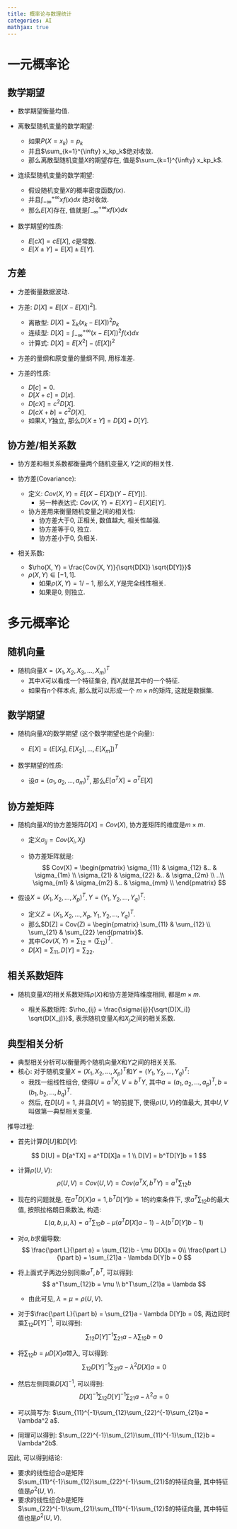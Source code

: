 ```yaml
---
title: 概率论与数理统计
categories: AI
mathjax: true
---
```




# 一元概率论



## 数学期望

* 数学期望衡量均值.

* 离散型随机变量的数学期望:
  * 如果$P(X = x_k) = p_k$
  * 并且$\sum_{k=1}^{\infty} x_kp_k$绝对收敛.
  * 那么离散型随机变量$X$的期望存在,   值是$\sum_{k=1}^{\infty} x_kp_k$.
* 连续型随机变量的数学期望:
  * 假设随机变量$X$的概率密度函数$f(x)$.
  * 并且$\int_{-\infty}^{+\infty}xf(x)dx$ 绝对收敛.
  * 那么$E[X]$存在, 值就是$\int_{-\infty}^{+\infty}xf(x)dx$​
* 数学期望的性质:
  * $E[cX] = cE[X]$, $c$是常数.
  * $E[X \pm Y] = E[X] \pm E[Y]$.



## 方差

* 方差衡量数据波动.
* 方差: $D[X] = E[(X - E[X])^2]$​.
  * 离散型: $D[X] = \sum_{k} (x_k - E[X])^2p_k$​
  * 连续型: $D[X] = \int_{-\infty}^{+\infty}(x - E[X])^2f(x)dx$​
  * 计算式: $D[X] = E[X^2] - (E[X])^2$
* 方差的量纲和原变量的量纲不同, 用标准差.

* 方差的性质:
  * $D[c] = 0$.
  * $D[X + c] = D[x]$.
  * $D[cX] = c^2D[X]$.
  * $D[cX + b] = c^2D[X]$.
  * 如果$X, Y$独立, 那么$D[X \pm Y] = D[X] + D[Y]$.

## 协方差/相关系数

* 协方差和相关系数都衡量两个随机变量$X, Y$之间的相关性.
* 协方差(Covariance):
  * 定义: $Cov(X, Y) = E[(X - E[X])(Y - E[Y])]$.
    * 另一种表达式: $Cov(X, Y) = E[XY] - E[X]E[Y]$​.
  * 协方差用来衡量随机变量之间的相关性:
    * 协方差大于0, 正相关, 数值越大, 相关性越强.
    * 协方差等于0, 独立.
    * 协方差小于0, 负相关.

* 相关系数:
  * $\rho(X, Y) = \frac{Cov(X, Y)}{\sqrt{D[X]} \sqrt{D[Y]}}$​
  * $\rho(X, Y) \in [-1, 1]$.
    * 如果$\rho(X, Y) = 1/-1$, 那么$X, Y$是完全线性相关.
    * 如果是0, 则独立.

# 多元概率论



## 随机向量

* 随机向量$X = (X_1, X_2, X_3, ..., X_m)^T$
  * 其中$X$可以看成一个特征集合, 而$X_i$​就是其中的一个特征.
  * 如果有$n$个样本点, 那么就可以形成一个 $m \times n$​的矩阵, 这就是数据集. 



## 数学期望

* 随机向量$X$的数学期望 (这个数学期望也是个向量):

  * $E[X] = (E[X_1], E[X_2], ..., E[X_m])^T$​​​
* 数学期望的性质:
  * 设$a = (a_1, a_2, ..., a_m)^T$, 那么$E[a^TX] = a^TE[X]$



## 协方差矩阵

* 随机向量$X$的协方差矩阵$D[X] = Cov(X)$, 协方差矩阵的维度是$m \times m$.

  * 定义$\sigma_{ij} = Cov(X_i, X_j)$

  * 协方差矩阵就是:
    $$
    Cov(X) = \begin{pmatrix} 
    \sigma_{11} & \sigma_{12} &.. & \sigma_{1m} \\ 
    \sigma_{21} & \sigma_{22} &.. & \sigma_{2m} \\
    ..\\
    \sigma_{m1} & \sigma_{m2} &.. & \sigma_{mm} \\
    \end{pmatrix}
    $$
    

* 假设$X = (X_1, X_2, ..., X_p)^T, Y = (Y_1, Y_2, ..., Y_q)^T$:
  * 定义$Z = (X_1, X_2, ..., X_p, Y_1, Y_2, ..., Y_q)^T$.
  * 那么$D[Z] = Cov(Z) = \begin{pmatrix} \sum_{11} & \sum_{12} \\ \sum_{21} & \sum_{22} \end{pmatrix}$.
  * 其中$Cov(X, Y) = \sum_{12} = (\sum_{12})^T$​.
  * $D[X] = \sum_{11}, D[Y] = \sum_{22}$.

## 相关系数矩阵

* 随机变量$X$的相关系数矩阵$\rho(X)$和协方差矩阵维度相同, 都是$m \times m$.

  * 相关系数矩阵: $\rho_{ij} = \frac{\sigma{ij}}{\sqrt{D[X_i]} \sqrt{D[X_j]}}$​, 表示随机变量$X_i$和$X_j$之间的相关系数.

    



## 典型相关分析

* 典型相关分析可以衡量两个随机向量$X$和$Y$之间的相关关系.
* 核心: 对于随机变量$X = (X_1, X_2, ..., X_p)^T$和$Y = (Y_1, Y_2, ..., Y_q)^T$:
  * 我找一组线性组合, 使得$U = a^TX$, $V = b^TY$, 其中$a = (a_1, a_2, ..., a_p)^T, b = (b_1, b_2, ..., b_q)^T$.
  * 然后, 在$D[U] = 1$, 并且$D[V] = 1$的前提下, 使得$\rho(U, V)$的值最大, 其中$U, V$​叫做第一典型相关变量.

推导过程:

* 首先计算$D[U]$和$D[V]$:

$$
D[U] = D[a^TX] = a^TD[X]a = 1 \\
D[V] = b^TD[Y]b = 1
$$

* 计算$\rho(U, V)$: 
  $$
  \rho(U, V) = Cov(U, V) = Cov(a^TX, b^TY) = a^T\sum_{12}b
  $$
  

* 现在的问题就是, 在$a^TD[X]a = 1, b^TD[Y]b = 1$的约束条件下, 求$a^T\sum_{12}b$的最大值, 按照拉格朗日乘数法, 构造:
  $$
  L(a, b, \mu, \lambda) = a^T\sum_{12}b - \mu(a^TD[X]a - 1) - \lambda(b^TD[Y]b - 1)
  $$
  

* 对$a, b$求偏导数:
  $$
  \frac{\part L}{\part a} =  \sum_{12}b - \mu D[X]a = 0\\
  \frac{\part L}{\part b} = \sum_{21}a - \lambda D[Y]b = 0
  $$

* 将上面式子两边分别同乘$a^T, b^T$, 可以得到:
  $$
  a^T\sum_{12}b = \mu \\
  b^T\sum_{21}a = \lambda
  $$

  * 由此可见, $\lambda = \mu = \rho(U, V)$.

* 对于$\frac{\part L}{\part b} = \sum_{21}a - \lambda D[Y]b = 0$, 两边同时乘$\sum_{12}D[Y]^{-1}$, 可以得到:
  $$
  \sum_{12}D[Y]^{-1}\sum_{21}a - \lambda \sum_{12}b = 0
  $$

* 将$\sum_{12}b = \mu D[X]a$带入, 可以得到:
  $$
  \sum_{12}D[Y]^{-1}\sum_{21}a - \lambda^2 D[X]a = 0
  $$
  

* 然后左侧同乘$D[X]^{-1}$, 可以得到:
  $$
  D[X]^{-1}\sum_{12}D[Y]^{-1}\sum_{21}a - \lambda^2a = 0
  $$

* 可以简写为: $\sum_{11}^{-1}\sum_{12}\sum_{22}^{-1}\sum_{21}a = \lambda^2 a$.

* 同理可以得到: $\sum_{22}^{-1}\sum_{21}\sum_{11}^{-1}\sum_{12}b = \lambda^2b$.

因此, 可以得到结论:

* 要求的线性组合$a$是矩阵$\sum_{11}^{-1}\sum_{12}\sum_{22}^{-1}\sum_{21}$的特征向量, 其中特征值是$\rho^2(U, V)$.
* 要求的线性组合$b$是矩阵$\sum_{22}^{-1}\sum_{21}\sum_{11}^{-1}\sum_{12}$的特征向量, 其中特征值也是$\rho^2(U, V)$.